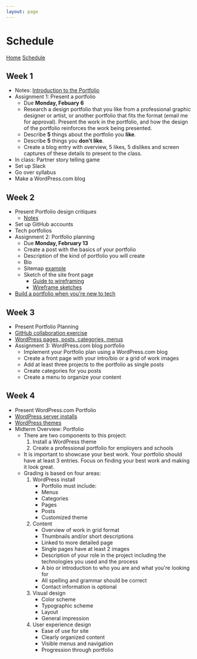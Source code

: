 ```yaml
---
layout: page
---
```

# Schedule

[Home]({{site.github.url}}/) [Schedule]({{site.github.url}}/schedule.html)


## Week 1
- Notes: [Introduction to the Portfolio](week1/)
- Assignment 1: Present a portfolio
	- Due **Monday, Febuary 6**
	- Research a design portfolio that you like from a professional graphic designer or artist, or another portfolio that fits the format (email me for approval).  Present the work in the portfolio, and how the design of the portfolio reinforces the work being presented.
	- Describe **5** things about the portfolio you **like**.
	- Describe **5** things you **don't like**.
	- Create a blog entry with overview, 5 likes, 5 dislikes and screen captures of these details to present to the class.
- In class: Partner story telling game
- Set up Slack
- Go over syllabus
- Make a WordPress.com blog

## Week 2
- Present Portfolio design critiques
	- [Notes](week2/notes)
- Set up GitHub accounts
- Tech portfolios
- Assignment 2: Portfolio planning
	- Due **Monday, February 13**
	- Create a post with the basics of your portfolio
	- Description of the kind of portfolio you will create
	- Bio
	- Sitemap [example](week2/sitemap.jpg)
	- Sketch of the site front page 
		- [Guide to wireframing](http://sixrevisions.com/user-interface/website-wireframing/)
		- [Wireframe sketches](https://webdesignledger.com/18-great-examples-of-sketched-ui-wireframes-and-mockups/)
- [Build a portfolio when you're new to tech](https://skillcrush.com/2015/03/12/impressive-tech-portfolio/)

## Week 3
- Present Portfolio Planning
- [GitHub collaboration exercise](week3/github.html)
- [WordPress pages, posts, categories, menus](week3/wordpress.html)
- Assignment 3: WordPress.com blog portfolio
	- Implement your Portfolio plan using a WordPress.com blog
	- Create a front page with your intro/bio or a grid of work images
	- Add at least three projects to the portfolio as single posts
	- Create categories for you posts
	- Create a menu to organize your content

## Week 4
- Present WordPress.com Portfolio
- [WordPress server installs](week4/wp.html)
- [WordPress themes](week4/)
- Midterm Overview: Portfolio
	- There are two components to this project:
		1. Install a WordPress theme
		2. Create a professional portfolio for employers and schools
	- It is important to showcase your best work.  Your portfolio should have at least 3 entries.  Focus on finding your best work and making it look great.
	- Grading is based on four areas:
		1. WordPress install
			- Portfolio must include:
			- Menus
			- Categories
			- Pages
			- Posts
			- Customized theme
		2. Content 
			- Overview of work in grid format 
			- Thumbnails and/or short descriptions
			- Linked to more detailed page
			- Single pages have at least 2 images
			- Description of your role in the project including the technologies you used and the process
			- A bio or introduction to who you are and what you're looking for
			- All spelling and grammar should be correct
			- Contact information is optional
		3. Visual design
			- Color scheme
			- Typographic scheme
			- Layout
			- General impression
		4. User experience design
			- Ease of use for site
			- Clearly organized content
			- Visible menus and navigation
			- Progression through portfolio


<!-- 
https://github.com/owenroberts/gitclass
https://education.github.com/git-cheat-sheet-education.pdf
https://recompilermag.com/issues/issue-1/how-to-teach-git/
 -->